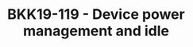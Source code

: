 ---
categories:
- bkk19
description: It can be a rather complicated task to deploy optimized power management
  (PM) support in a driver in Linux. There are several PM frameworks and corresponding
  function callbacks available per device, which the driver developer needs detailed
  knowledge about. Particularly, when the goal is to reach the best energy efficient
  behavior.<br /> <br /> Additionally, ARM SoCs in general, have quite sophisticated
  and fine grained methods to put parts of a silicon into a low power state, as to
  avoid wasting power when there are no active users of these parts. In Linux these
  parts are typically modeled as so called, PM domains.<br /> <br /> During the session,
  we dive into some of the relevant PM frameworks for dealing with idle and explains
  the concepts behind them. We look into how to deploy support for system wide low
  power states, such as suspend to ram, suspend to idle and suspend to disk. We look
  at it, both from the PM domain and the driver point of view.<br /> <br /> Moreover,
  to deploy fine grained PM support, the session gives some best practices of how
  to use runtime PM and the generic PM domain frameworks, as well as looks into how
  to implement support for called wakeup interrupts.
image: /assets/images/featured-images/bkk19/BKK19-119.png
session_attendee_num: '38'
session_id: BKK19-119
session_room: Session Room 3 (Lotus 10)
session_slot:
  end_time: '2019-04-01 16:55:00'
  start_time: '2019-04-01 16:00:00'
session_speakers:
- speaker_bio: Ulf has a very long experience of using Linux and has been contributing
    the Linux kernel development for many years by now. He maintains the MMC subsystem
    and the generic PM domain in the Linux kernel, but also spends lots of time reviewing
    various changes related to power management and to their corresponding frameworks.<br><br>Moreover,
    Ulf has a background in real-time and embedded systems. He also has an in-depth
    knowledge about flash memory technologies, such as NAND and NOR.<br><br>Ulf is
    working for Linaro and specializing in power management.
  speaker_company: Linaro
  speaker_image: /assets/images/speakers/bkk19/ulf-hansson.jpg
  speaker_location: ''
  speaker_name: Ulf Hansson
  speaker_position: Senior Kernel Engineer
  speaker_username: ulf.hansson@linaro.org
session_track: Power Management
tag: session
tags:
- Power Management
- Linux Kernel
title: BKK19-119 - Device power management and idle
youtube_video_url: https://www.youtube.com/watch?v=LaFartS_dv0
amazon_s3_presentation_url: https://static.linaro.org/connect/bkk19/presentations/bkk19-119.pdf
amazon_s3_video_url: https://static.linaro.org/connect/bkk19/videos/bkk19-119.mp4
---